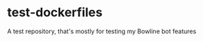 test-dockerfiles
================

A test repository, that's mostly for testing my Bowline bot features
